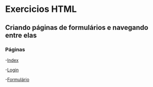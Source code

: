 # Exercicios HTML

## Criando páginas de formulários e navegando entre elas

### Páginas

-[Index](./paginas/index.html)

-[Login](./paginas/login.html)

-[Formulário](./paginas/formulario.html)
